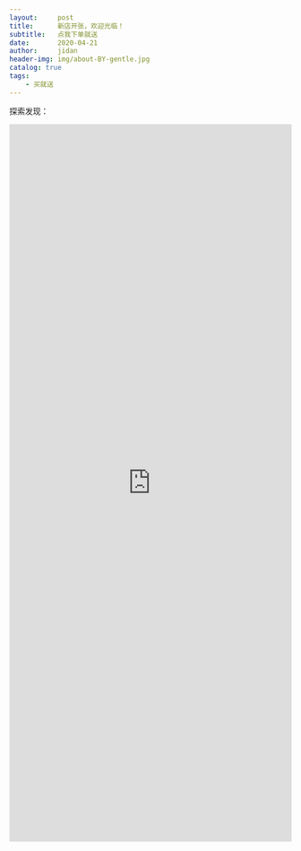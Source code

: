 ```yaml
---
layout:     post
title:      新店开张，欢迎光临！
subtitle:   点我下单就送
date:       2020-04-21
author:     jidan
header-img: img/about-BY-gentle.jpg
catalog: true
tags:
    - 买就送
---
```

<body>
  <p>探索发现：</p>
  <div id="page3">
    <iframe align="center" width="100%" height="1280" src="http://tv.cctv.com/2019/07/25/VIDE2qrIdvBmOCAG4NEsFQiP190725.shtml"  frameborder="no" border="0" marginwidth="0" marginheight="0" scrolling="no"></iframe>
  </div>
</body>